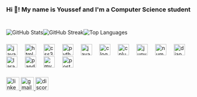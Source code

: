 <h3 align="left">Hi 👋! My name is Youssef and I'm a Computer Science student</h3>

###

</div>
<div align="center">
  <div style="display: flex; flex-direction: row; align-items: center;">
    <div style="display: flex; justify-content: center; margin-top: 20px;">
      <img src="https://github-readme-stats.vercel.app/api?username=yChaaby&theme=tokyonight&hide_border=false&include_all_commits=false&count_private=true" alt="GitHub Stats" />
      <img src="https://github-readme-streak-stats.herokuapp.com/?user=yChaaby&theme=tokyonight&hide_border=false" alt="GitHub Streak" />
      <img src="https://github-readme-stats.vercel.app/api/top-langs/?username=yChaaby&theme=tokyonight&hide_border=false&include_all_commits=false&count_private=true&layout=compact" alt="Top Languages" />
    </div>
  </div>
</div>

###

<div align="left">
  <img src="https://skillicons.dev/icons?i=js" height="30" alt="javascript logo"  />
  <img width="12" />
  <img src="https://skillicons.dev/icons?i=html" height="30" alt="html5 logo"  />
  <img width="12" />
  <img src="https://skillicons.dev/icons?i=css" height="30" alt="css3 logo"  />
  <img width="12" />
  <img src="https://skillicons.dev/icons?i=py" height="30" alt="python logo"  />
  <img width="12" />
  <img src="https://skillicons.dev/icons?i=java" height="30" alt="java logo"  />
  <img width="12" />
  <img src="https://skillicons.dev/icons?i=c" height="30" alt="c logo"  />
  <img width="12" />
  <img src="https://skillicons.dev/icons?i=cpp" height="30" alt="cplusplus logo"  />
  <img width="12" />
  <img src="https://cdn.jsdelivr.net/gh/devicons/devicon/icons/jupyter/jupyter-original.svg" height="30" alt="jupyter logo"  />
  <img width="12" />
  <img src="https://cdn.jsdelivr.net/gh/devicons/devicon/icons/numpy/numpy-original.svg" height="30" alt="numpy logo"  />
  <img width="12" />
  <img src="https://skillicons.dev/icons?i=django" height="30" alt="django logo"  />
  <img width="12" />
  <img src="https://skillicons.dev/icons?i=laravel" height="30" alt="laravel logo"  />
  <img width="12" />
  <img src="https://cdn.simpleicons.org/pandas/150458" height="30" alt="pandas logo"  />
  <img width="12" />
  <img src="https://skillicons.dev/icons?i=mysql" height="30" alt="mysql logo"  />
  <img width="12" />
  <img src="https://skillicons.dev/icons?i=postgres" height="30" alt="postgresql logo"  />
</div>

###



###

<div align="left">
  <a href="https://www.linkedin.com/in/youssef-chaabi/" target="_blank">
    <img src="https://img.shields.io/static/v1?message=LinkedIn&logo=linkedin&label=&color=0077B5&logoColor=white&labelColor=&style=for-the-badge" height="35" alt="linkedin logo"  />
  </a>
  <a href="chaabyoussef@proton.me" target="_blank">
    <img src="https://img.shields.io/static/v1?message=Proton Mail&logo=gmail&label=P&color=&logoColor=&labelColor=&style=for-the-badge" height="35" alt="gmail logo"  />
  </a>
  <img src="https://img.shields.io/static/v1?message=Discord&logo=discord&label=&color=7289DA&logoColor=white&labelColor=&style=for-the-badge" height="35" alt="discord logo"  />
  
</div>

###
